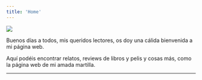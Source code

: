 ```yaml
---
title: 'Home'
---
```


![](https://motionarray.imgix.net/preview-736491-xt36ePQvnliK9iU2-large.jpg?w=660&q=60&fit=max&auto=format)

Buenos días a todos, mis queridos lectores, os doy una cálida bienvenida a mi página web.

Aquí podéis encontrar relatos, reviews de libros y pelis y cosas más, como la página web de mi amada martilla.

---